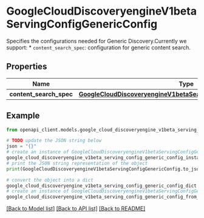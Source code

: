 # GoogleCloudDiscoveryengineV1betaServingConfigGenericConfig

Specifies the configurations needed for Generic Discovery.Currently we support: * `content_search_spec`: configuration for generic content search.

## Properties

Name | Type | Description | Notes
------------ | ------------- | ------------- | -------------
**content_search_spec** | [**GoogleCloudDiscoveryengineV1betaSearchRequestContentSearchSpec**](GoogleCloudDiscoveryengineV1betaSearchRequestContentSearchSpec.md) |  | [optional] 

## Example

```python
from openapi_client.models.google_cloud_discoveryengine_v1beta_serving_config_generic_config import GoogleCloudDiscoveryengineV1betaServingConfigGenericConfig

# TODO update the JSON string below
json = "{}"
# create an instance of GoogleCloudDiscoveryengineV1betaServingConfigGenericConfig from a JSON string
google_cloud_discoveryengine_v1beta_serving_config_generic_config_instance = GoogleCloudDiscoveryengineV1betaServingConfigGenericConfig.from_json(json)
# print the JSON string representation of the object
print(GoogleCloudDiscoveryengineV1betaServingConfigGenericConfig.to_json())

# convert the object into a dict
google_cloud_discoveryengine_v1beta_serving_config_generic_config_dict = google_cloud_discoveryengine_v1beta_serving_config_generic_config_instance.to_dict()
# create an instance of GoogleCloudDiscoveryengineV1betaServingConfigGenericConfig from a dict
google_cloud_discoveryengine_v1beta_serving_config_generic_config_from_dict = GoogleCloudDiscoveryengineV1betaServingConfigGenericConfig.from_dict(google_cloud_discoveryengine_v1beta_serving_config_generic_config_dict)
```
[[Back to Model list]](../README.md#documentation-for-models) [[Back to API list]](../README.md#documentation-for-api-endpoints) [[Back to README]](../README.md)



